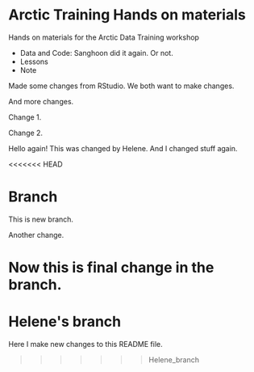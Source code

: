 # Arctic Training Hands on materials
Hands on materials for the Arctic Data Training workshop

* Data and Code: Sanghoon did it again. Or not.
* Lessons
* Note

Made some changes from RStudio. We both want to make changes.

And more changes.

Change 1.

Change 2.

Hello again! This was changed by Helene. And I changed stuff again.

<<<<<<< HEAD
# Branch
This is new branch.

Another change.

Now this is final change in the branch.
=======
# Helene's branch

Here I make new changes to this README file.
>>>>>>> Helene_branch
